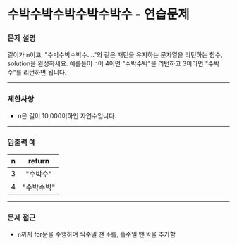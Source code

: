 # 수박수박수박수박수박수 - 연습문제

### 문제 설명

길이가 n이고, "수박수박수박수...."와 같은 패턴을 유지하는 문자열을 리턴하는 함수, solution을 완성하세요. 예를들어 n이 4이면 "수박수박"을 리턴하고 3이라면 "수박수"를 리턴하면 됩니다.

---

### 제한사항

  - n은 길이 10,000이하인 자연수입니다.

---

### 입출력 예

| n | return |
|:----:|:----:|
| 3 | "수박수" |
| 4 | "수박수박" |

---

### 문제 접근

  - `n`까지 for문을 수행하며 짝수일 땐 `수`를, 홀수일 땐 `박`을 추가함